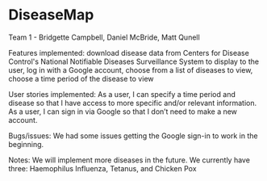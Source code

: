 # DiseaseMap
Team 1 - Bridgette Campbell, Daniel McBride, Matt Qunell

Features implemented: download disease data from Centers for Disease Control's National Notifiable Diseases Surveillance System to display to the user, log in with a Google account, choose from a list of diseases to view, choose a time period of the disease to view 

User stories implemented: As a user, I can specify a time period and disease so that I have access to more specific and/or relevant information. As a user, I can sign in via Google so that I don’t need to make a new account.

Bugs/issues: We had some issues getting the Google sign-in to work in the beginning. 

Notes: We will implement more diseases in the future. We currently have three: Haemophilus Influenza, Tetanus, and Chicken Pox
